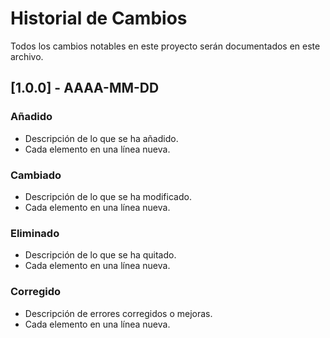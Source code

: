 # Historial de Cambios

Todos los cambios notables en este proyecto serán documentados en este archivo.

## [1.0.0] - AAAA-MM-DD

### Añadido
- Descripción de lo que se ha añadido.
- Cada elemento en una línea nueva.

### Cambiado
- Descripción de lo que se ha modificado.
- Cada elemento en una línea nueva.

### Eliminado
- Descripción de lo que se ha quitado.
- Cada elemento en una línea nueva.

### Corregido
- Descripción de errores corregidos o mejoras.
- Cada elemento en una línea nueva.